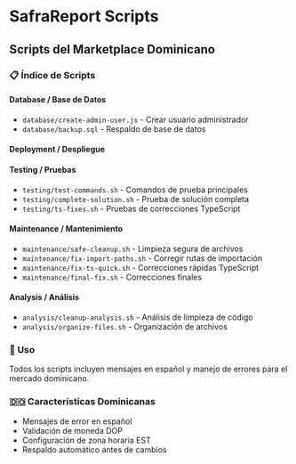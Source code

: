 # SafraReport Scripts
## Scripts del Marketplace Dominicano

### 📋 Índice de Scripts

#### Database / Base de Datos
- `database/create-admin-user.js` - Crear usuario administrador
- `database/backup.sql` - Respaldo de base de datos

#### Deployment / Despliegue

#### Testing / Pruebas
- `testing/test-commands.sh` - Comandos de prueba principales
- `testing/complete-solution.sh` - Prueba de solución completa
- `testing/ts-fixes.sh` - Pruebas de correcciones TypeScript

#### Maintenance / Mantenimiento
- `maintenance/safe-cleanup.sh` - Limpieza segura de archivos
- `maintenance/fix-import-paths.sh` - Corregir rutas de importación
- `maintenance/fix-ts-quick.sh` - Correcciones rápidas TypeScript
- `maintenance/final-fix.sh` - Correcciones finales

#### Analysis / Análisis
- `analysis/cleanup-analysis.sh` - Análisis de limpieza de código
- `analysis/organize-files.sh` - Organización de archivos

### 🔧 Uso
Todos los scripts incluyen mensajes en español y manejo de errores para el mercado dominicano.

### 🇩🇴 Características Dominicanas
- Mensajes de error en español
- Validación de moneda DOP
- Configuración de zona horaria EST
- Respaldo automático antes de cambios
